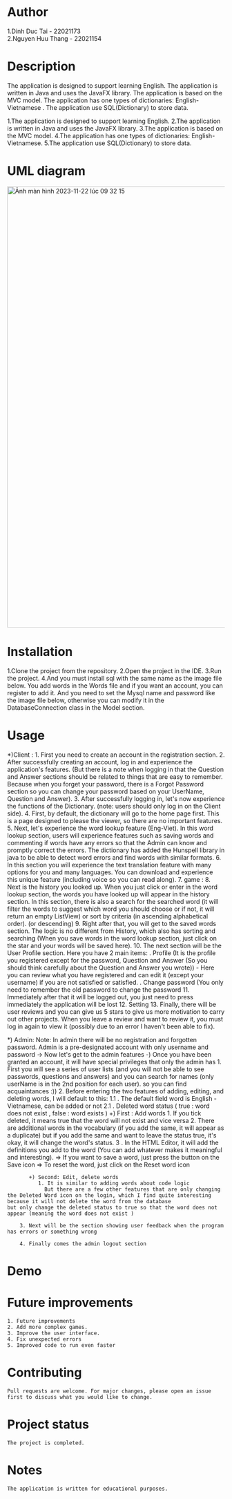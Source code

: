 # Author

  1.Dinh Duc Tai - 22021173<br>
  2.Nguyen Huu Thang - 22021154<br>

# Description
  The application is designed to support learning English. The application is written in Java and uses the JavaFX library. The application is based on the MVC model. The application has one        types of dictionaries: English-Vietnamese . The application use SQL(Dictionary) to store data.

  1.The application is designed to support learning English.
  2.The application is written in Java and uses the JavaFX library.
  3.The application is based on the MVC model.
  4.The application has one types of dictionaries: English-Vietnamese.
  5.The application use SQL(Dictionary) to store data.

# UML diagram

<img width="1021" alt="Ảnh màn hình 2023-11-22 lúc 09 32 15" src="https://github.com/tai03102004/Dictionary/assets/124711101/f9a8de52-3efb-4dee-a42a-a575a317fef0">

# Installation

  1.Clone the project from the repository.
  2.Open the project in the IDE.
  3.Run the project.
  4.And you must install sql with the same name as the image file below. You add words in the Words file and if you want an account, you can register to add it. And you need to set the Mysql       name and password like the image file below, otherwise you can modify it in the DatabaseConnection class in the Model section.

# Usage
  *)Client :
    1. First you need to create an account in the registration section.
    2. After successfully creating an account, log in and experience the application's features. (But there is a note when logging in that the Question and Answer sections should be related to things that are easy to remember. Because when you forget your password, there is a Forgot Password section so you can change your password based on your UserName, Question and Answer).
    3. After successfully logging in, let's now experience the functions of the Dictionary. (note: users should only log in on the Client side).
    4. First, by default, the dictionary will go to the home page first. This is a page designed to please the viewer, so there are no important features.
    5. Next, let's experience the word lookup feature (Eng-Viet). In this word lookup section, users will experience features such as saving words and commenting if words have any errors so that the Admin can know and promptly correct the errors. The dictionary has added the Hunspell library in java to be able to detect word errors and find words with similar formats.
    6. In this section you will experience the text translation feature with many options for you and many languages. You can download and experience this unique feature (including voice so you can read along).
    7. game :
    8. Next is the history you looked up. When you just click or enter in the word lookup section, the words you have looked up will appear in the history section. In this section, there is also a search for the searched word (it will filter the words to suggest which word you should choose or if not, it will return an empty ListView) or sort by criteria (in ascending alphabetical order). (or descending)
    9. Right after that, you will get to the saved words section. The logic is no different from History, which also has sorting and searching (When you save words in the word lookup section, just click on the star and your words will be saved here).
    10. The next section will be the User Profile section. Here you have 2 main items:
          . Profile (It is the profile you registered except for the password, Question and Answer (So you should think carefully about the Question and Answer you wrote))
            - Here you can review what you have registered and can edit it (except your username) if you are not satisfied or satisfied.
         . Change password (You only need to remember the old password to change the password
    11. Immediately after that it will be logged out, you just need to press immediately the application will be lost
    12. Setting 
    13. Finally, there will be user reviews and you can give us 5 stars to give us more motivation to carry out other projects. When you leave a review and want to review it, you must log in again to view it (possibly due to an error I haven't been able to fix).

  *) Admin:
    Note: In admin there will be no registration and forgotten password. Admin is a pre-designated account with only username and password
    -> Now let's get to the admin features
    -) Once you have been granted an account, it will have special privileges that only the admin has
      1. First you will see a series of user lists (and you will not be able to see passwords, questions and answers) and you can search for names (only userName is in the 2nd position for each user). so you can find acquaintances :))
      2. Before entering the two features of adding, editing, and deleting words, I will default to this:
        1.1 . The default field word is English - Vietnamese, can be added or not
        2.1 . Deleted word status ( true : word does not exist , false : word exists )
           +) First : Add words
              1. If you tick deleted, it means true that the word will not exist and vice versa
              2. There are additional words in the vocabulary (if you add the same, it will appear as a duplicate) but if you add the same and want to leave the status true, it's okay, it will               change the word's status.
              3 . In the HTML Editor, it will add the definitions you add to the word (You can add whatever makes it meaningful and interesting).
                 => If you want to save a word, just press the button on the Save icon
                 => To reset the word, just click on the Reset word icon

           +) Second: Edit, delete words
              1. It is similar to adding words about code logic
                But there are a few other features that are only changing the Deleted Word icon on the login, which I find quite interesting because it will not delete the word from the database                 but only change the deleted status to true so that the word does not appear (meaning the word does not exist )

        3. Next will be the section showing user feedback when the program has errors or something wrong

        4. Finally comes the admin logout section

  # Demo

  # Future improvements
    1. Future improvements
    2. Add more complex games.
    3. Improve the user interface.
    4. Fix unexpected errors
    5. Improved code to run even faster

  # Contributing
    Pull requests are welcome. For major changes, please open an issue first to discuss what you would like to change.

  # Project status
    The project is completed.
    
  # Notes
    The application is written for educational purposes.


    
    













      
